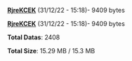 [**RjreKCEK**](/data/RjreKCEK.txt) (31/12/22 - 15:18)- 9409 bytes

[**RjreKCEK**](/data/RjreKCEK.txt) (31/12/22 - 15:18)- 9409 bytes

**Total Datas**: 2408

**Total Size**: 15.29 MB / 15.3 MB